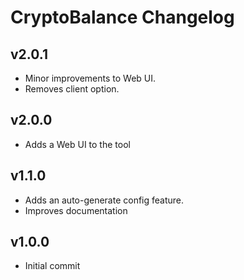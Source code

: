 # CryptoBalance Changelog

## v2.0.1

- Minor improvements to Web UI.
- Removes client option.

## v2.0.0

- Adds a Web UI to the tool

## v1.1.0

- Adds an auto-generate config feature.
- Improves documentation

## v1.0.0

- Initial commit
